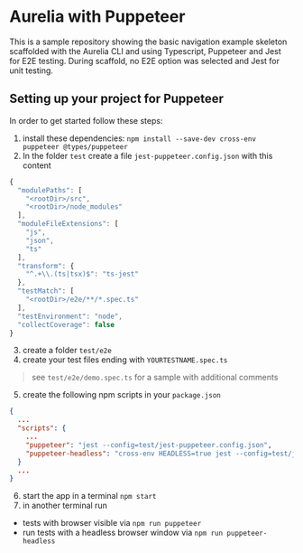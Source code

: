 # Aurelia with Puppeteer

This is a sample repository showing the basic navigation example skeleton scaffolded with the Aurelia CLI and using Typescript, Puppeteer and Jest for E2E testing.
During scaffold, no E2E option was selected and Jest for unit testing.

## Setting up your project for Puppeteer

In order to get started follow these steps:

1. install these dependencies: `npm install --save-dev cross-env puppeteer @types/puppeteer`
2. In the folder `test` create a file `jest-puppeteer.config.json` with this content
```javascript
{
  "modulePaths": [
    "<rootDir>/src",
    "<rootDir>/node_modules"
  ],
  "moduleFileExtensions": [
    "js",
    "json",
    "ts"
  ],
  "transform": {
    "^.+\\.(ts|tsx)$": "ts-jest"
  },
  "testMatch": [
    "<rootDir>/e2e/**/*.spec.ts"
  ],
  "testEnvironment": "node",
  "collectCoverage": false
}
```
3. create a folder `test/e2e`
4. create your test files ending with `YOURTESTNAME.spec.ts`
> see `test/e2e/demo.spec.ts` for a sample with additional comments
5. create the following npm scripts in your `package.json`
```json
{
  ...
  "scripts": {
    ...
    "puppeteer": "jest --config=test/jest-puppeteer.config.json",
    "puppeteer-headless": "cross-env HEADLESS=true jest --config=test/jest-puppeteer.config.json"
  }
  ...
}
```
6. start the app in a terminal `npm start`
7. in another terminal run
  * tests with browser visible via `npm run puppeteer`
  * run tests with a headless browser window via `npm run puppeteer-headless`
